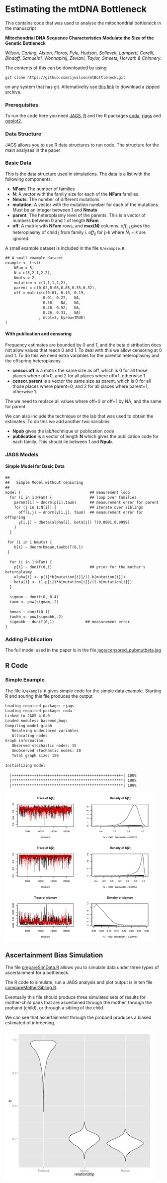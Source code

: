# Estimating the mtDNA Bottleneck

This contains code that was used to analyse the mitochondrial bottleneck 
in the manuscript 

**Mitochondrial DNA Sequence Characteristics Modulate the Size of the Genetic Bottleneck**

*Wilson, Carling, Alston, Floros, Pyle, Hudson, Sallevelt, Lamperti, Carelli, Bindoff, 
Samuels1,  Wonnapinij,  Zeviani, Taylor, Smeets, Horvath & Chinnery*.  

The contents of this can be downloaded by using 

```
git clone https://github.com/ijwilson/mtBottleneck.git
```

on any system that has git.  Alternativelty use [this link](https://github.com/ijwilson/mtBottleneck/archive/master.zip) to download a zipped archive.

### Prerequisites

To run the code here you need [JAGS](http://mcmc-jags.sourceforge.net/), [R](https://cran.r-project.org/) and the R packages [coda](https://cran.r-project.org/web/packages/coda/index.html ), [rjags](https://cran.r-project.org/web/packages/rjags/index.html) and [ggplot2](https://cran.r-project.org/web/packages/ggplot2/index.html).



### Data Structure

JAGS allows you to use R data structures to run code.  The structure for the main analyses in the paper 

### Basic Data

This is the data structure used in simulations.  The data is a list with the following components.  

* **NFam**:  The number of families
* **N**:  A vector with the family size for each of the **NFam** families.
* **Nmuts**: The number of different mutations
* **mutation**: A vector with the mutation number for each of the mutations.  Must be an integer between 1 and **Nmuts**
* **parent**: The heteroplasmy level of the parents.  This is a vector of numbers between 0 and 1 of length **NFam**
* **off**:  A matrix with **NFam** rows, and **max(N)** columns.  $off_{i,j}$ gives the heteroplasmy of child j from family i.  $off_{ij}$ for j>k where $N_i=k$ are ignored.

A small example dataset is included in the file `R/example.R`. 

```
## A small example dataset
example <- list(
    NFam = 5,
    N = c(3,2,1,2,2),
    Nmuts = 2,
    mutation = c(1,1,1,2,2),
    parent = c(0.02,0.08,0.85,0.55,0.32),
    off = matrix(c(0.01, 0.13, 0.19,
                 0.01, 0.27,   NA,
                 0.58,   NA,   NA,
                 0.48, 0.52,   NA,
                 0.26, 0.31,   NA)
               , ncol=3, byrow=TRUE)
)

```


#### With publication and censoring

Frequency estimates are bounded by 0 and 1, and the beta distribution does not allow values that reach 0 and 1.  To deal with this we allow censoring at 0 and 1.  To do this we need extra variables for the parental heteroplasmy and the offspring heteroplasmy.

* **censor.off** is a matrix the same size as off, which is 0 for all those places where off=0, and 2 for all places where off=1, otherwise 1.
* **censor.parent** is a vector the same size as parent, which is 0 for all those places where parent=0, and 2 for all places where parent=1, otherwise 1.

The we need to replace all values where off=0 or off=1 by NA, and the same for parent.


We can also include the technique or the lab that was used to obtain the estimates.  To do this we add another two variables.  

* **Npub** gives the lab/technique or publication code
* **publication** is a vector of length **N** which gives the publication code for each family.  This should lie between 1 and **Npub**. 



### JAGS Models

#### Simple Model for Basic Data

```
## 
##   Simple Model without censoring
##
model {                               ## meaurement loop
  for (i in 1:NFam) {                 ## loop over families 
    parent[i] ~ dnorm(p[i],taum)      ## measurement error for parent
    for (j in 1:N[i]) {               ## iterate over siblings
      off[i,j] ~ dnorm(y[i,j], taum)  ## measurement error for offspring
      y[i,j] ~ dbeta(alpha[i], beta[i]) T(0.0001,0.9999) 
    }
  }

 for (i in 1:Nmuts) {
    b[i] ~ dnorm(bmean,taubb)T(0,1)
 }

  for (i in 1:NFam) {                
    p[i] ~ dunif(0,1)                 ## prior for the mother's heteroplasmy  
    alpha[i] <- p[i]*b[mutation[i]]/(1-b[mutation[i]])
    beta[i] <- (1-p[i])*b[mutation[i]]/(1-b[mutation[i]]) 
  }
  
  sigmam ~ dunif(0, 0.4)
  taum <- pow(sigmam,-2)

  bmean ~ dunif(0,1)
  taubb <- pow(sigmabb,-2)
  sigmabb ~ dunif(0,1)              ## measurement error
}
```

### Adding Publication

The full model used in the paper is in the file [jags/censored_pubmutbeta.jag](jags/censored_pubmutbeta.jag)

## R Code

### Simple Example

The file `R/example.R` gives simple code for the simple data example.  Starting R and souring this file produces the output

```  
Loading required package: rjags
Loading required package: coda
Linked to JAGS 4.0.0
Loaded modules: basemod,bugs
Compiling model graph
   Resolving undeclared variables
   Allocating nodes
Graph information:
   Observed stochastic nodes: 15
   Unobserved stochastic nodes: 20
   Total graph size: 150

Initializing model

  |++++++++++++++++++++++++++++++++++++++++++++++++++| 100%
  |**************************************************| 100%
  |**************************************************| 100%
```

![example plot](examplecoda.png)

## Ascertainment Bias Simulation


The file [prepareSimData.R](R/prepareSimData.R) allows you to simulate data under three types of ascertainment for a bottleneck.

The R code to simulate, run a JAGS analysis and plot output is in teh file [compareMotherSibling.R](compareMotherSibling.R).

Eventually this file should produce three simulated sets
of results for mother-child pairs that are ascertained through the mother, through the proband (child),
or through a sibling of the child.  

We can see that ascertainment through the proband produces a biased estimated of inbreeding.

![violin plot comparing three sorts of ascertainment](violin.png)
